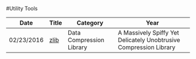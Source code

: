 #Utility Tools

| Date       | Title         | Category  | Year  |
| ---------- |---------------| ----------|-------|
| 02/23/2016 | [zlib](http://www.zlib.net/) | Data Compression Library | A Massively Spiffy Yet Delicately Unobtrusive Compression Library
